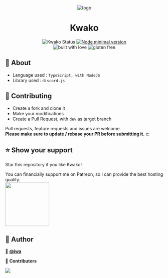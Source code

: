 <div align="center">
<p align="center">
  <img src="https://cdn.iwa.sh/img/tiles/kwako.png" alt="logo"/>
  <h1>Kwako</h1>

  <img alt="Kwako Status" src="https://img.shields.io/website?down_color=red&down_message=offline&label=kwako&style=for-the-badge&up_color=brightgreen&up_message=online&url=https%3A%2F%2Fapi.iwa.sh%2Fapp%2Fapi">
  <a href="https://nodejs.org/en/">
    <img alt="Node minimal version" src="https://img.shields.io/static/v1?style=for-the-badge&label=node&message=%3E%3D14&color=blue"/>
  </a>

  <br/>

  <img alt="built with love" src="https://forthebadge.com/images/badges/built-with-love.svg"/>
  <img alt="gluten free" src="https://forthebadge.com/images/badges/gluten-free.svg"/>

</p>
</div>

## 📄 About

- Language used : `TypeScript, with NodeJS`
- Library used : `discord.js`

## 🤝 Contributing

- Create a fork and clone it
- Make your modifications
- Create a Pull Request, with `dev` as target branch


Pull requests, feature requests and issues are welcome.<br/>
**Please make sure to update / rebase your PR before submitting it.** c:


## ⭐️ Show your support

Star this repository if you like Kwako!

You can financially support me on Patreon, so I can provide the best hosting quality.<br/>
<a href="https://www.patreon.com/iwaQwQ">
  <img src="https://c5.patreon.com/external/logo/become_a_patron_button@2x.png" width="140">
</a>

## 👤 Author

👤 **[@iwa](https://github.com/iwa)**

💛 **Contributors**

<a href="https://github.com/iwa/Kwako/graphs/contributors">
  <img src="https://contributors-img.web.app/image?repo=iwa/Kwako" />
</a>
